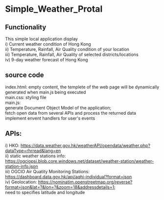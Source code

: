 # Simple_Weather_Protal


## Functionality
This simple local application display  
i) Current weather condition of Hong Kong  
ii) Temperature, Rainfall, Air Quality condition of your location  
iii) Temperature, Rainfall, Air Quality of selected districts/locations  
iv) 9-day weather forecast of Hong Kong  


## source code
index.html: empty content, the templete of the web page will be dynamically generated when main.js being executed  
main.css: styling file  
main.js:   
  generate Document Object Model of the application;   
  fetch open data from several APIs and process the returned data  
  implement envent handlers for user's events  

  
## APIs: 
i) HKO: https://data.weather.gov.hk/weatherAPI/opendata/weather.php?dataType=rhrread&lang=en  
ii) static weather stations info: https://ogciopsi.blob.core.windows.net/dataset/weather-station/weather-station-info.json  
iii) OGCIO Air Quatity Monitoring Stations: https://dashboard.data.gov.hk/api/aqhi-individual?format=json  
iv) Geolocation:  https://nominatim.openstreetmap.org/reverse?format=json&lat=?&lon=?&zoom=18&addressdetails=1;  
need to specifies latitude and longitude
